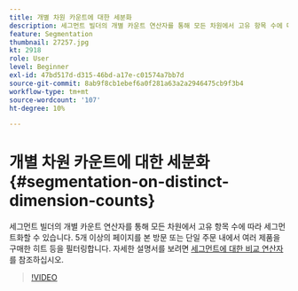 ```yaml
---
title: 개별 차원 카운트에 대한 세분화
description: 세그먼트 빌더의 개별 카운트 연산자를 통해 모든 차원에서 고유 항목 수에 따라 세그먼트화할 수 있습니다. 5개 이상의 페이지를 본 방문 또는 단일 주문 내에서 여러 제품을 구매한 히트 등을 필터링합니다.
feature: Segmentation
thumbnail: 27257.jpg
kt: 2918
role: User
level: Beginner
exl-id: 47bd517d-d315-46bd-a17e-c01574a7bb7d
source-git-commit: 8ab9f8cb1ebef6a0f281a63a2a2946475cb9f3b4
workflow-type: tm+mt
source-wordcount: '107'
ht-degree: 10%

---
```


# 개별 차원 카운트에 대한 세분화 {#segmentation-on-distinct-dimension-counts}

세그먼트 빌더의 개별 카운트 연산자를 통해 모든 차원에서 고유 항목 수에 따라 세그먼트화할 수 있습니다. 5개 이상의 페이지를 본 방문 또는 단일 주문 내에서 여러 제품을 구매한 히트 등을 필터링합니다. 자세한 설명서를 보려면 [세그먼트에 대한 비교 연산자](https://experienceleague.adobe.com/docs/analytics/components/segmentation/segment-reference/seg-operators.html?lang=ko)를 참조하십시오.

>[!VIDEO](https://video.tv.adobe.com/v/27257/?quality=12&learn=on)
